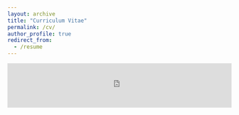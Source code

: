 ```yaml
---
layout: archive
title: "Curriculum Vitae"
permalink: /cv/
author_profile: true
redirect_from:
  - /resume
---
```


<embed src="https://guziordo.github.io/files/Douglas Guzior - CV.pdf" width="100%" height = "100vh"/>
